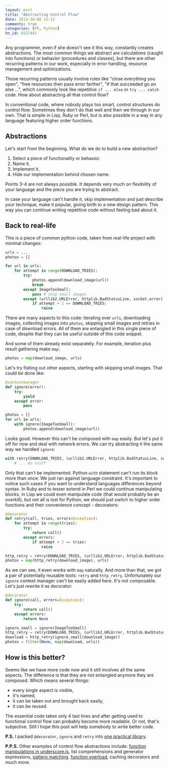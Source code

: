 ```yaml
---
layout: post
title: "Abstracting Control Flow"
date: 2013-10-08 12:13
comments: true
categories: [FP, Python]
hn_id: 6527441
---
```



Any programmer, even if she doesn't see it this way, constantly creates abstractions. The most common things we abstract are calculations (caught into functions) or behavior (procedures and classes), but there are other recurring patterns in our work, especially in error handling, resource management and optimizations.

Those recurring patterns usually involve rules like "close everything you open", "free resources then pass error farther", "if that succeeded go on else ...", which commonly look like repetitive `if ... else` or `try ... catch` code. How about abstracting all that control flow?

 <!--more-->

In conventional code, where nobody plays too smart, control structures do control flow. Sometimes they don't do that well and then we through in our own. That is simple in Lisp, Ruby or Perl, but is also possible in a way in any language featuring higher order functions.


## Abstractions

Let's start from the beginning. What do we do to build a new abstraction?

1. Select a piece of functionality or behavior.
2. Name it.
3. Implement it.
4. Hide our implementation behind chosen name.

Points 3-4 are not always possible. It depends very much on flexibility of your language and the piece you are trying to abstract.

In case your language can't handle it, skip implementation and just describe your technique, make it popular, giving birth to a new design pattern. This way you can continue writing repetitive code without feeling bad about it.


## Back to real-life

This is a piece of common python code, taken from real-life project with minimal changes:

``` python
urls = ...
photos = []

for url in urls:
    for attempt in range(DOWNLOAD_TRIES):
        try:
            photos.append(download_image(url))
            break
        except ImageTooSmall:
            pass # skip small images
        except (urllib2.URLError, httplib.BadStatusLine, socket.error), e:
            if attempt + 1 == DOWNLOAD_TRIES:
                raise
```

There are many aspects to this code: iterating over `urls`, downloading images, collecting images into `photos`, skipping small images and retries in case of download errors. All of them are entangled in this single piece of code, despite that they can be useful outside of this code snippet.

And some of them already exist separately. For example, iteration plus result gathering make `map`:

``` python
photos = map(download_image, urls)
```

Let's try fishing out other aspects, starting with skipping small images. That could be done like:

``` python
@contextmanager
def ignore(error):
    try:
        yield
    except error:
        pass

photos = []
for url in urls:
    with ignore(ImageTooSmall):
        photos.append(download_image(url))
```

Looks good. However this can't be composed with `map` easily. But let's put it off for now and deal with network errors. We can try abstracting it the same way we handled `ignore`:

``` python
with retry(DOWNLOAD_TRIES, (urllib2.URLError, httplib.BadStatusLine, socket.error)):
    # ... do stuff
```

Only that can't be implemented. Python `with` statement can't run its block more than once. We just ran against language constraint. It's important to notice such cases if you want to understand languages differences beyond syntax. In Ruby and to lesser extend in Perl we could continue manipulating blocks, in Lisp we could even manipulate code (that would probably be an overkill), but not all is lost for Python, we should just switch to higher order functions and their convenience concept - decorators:

``` python
@decorator
def retry(call, tries, errors=Exception):
    for attempt in range(tries):
        try:
            return call()
        except errors:
            if attempt + 1 == tries:
                raise

http_retry = retry(DOWNLOAD_TRIES, (urllib2.URLError, httplib.BadStatusLine, socket.error))
photos = map(http_retry(download_image), urls)
```

As we can see, it even works with `map` naturally. And more than that, we got a pair of potentially reusable tools: `retry` and `http_retry`. Unfortunately our `ignore` context manager can't be easily added here. It's not composable. Let's just rewrite it as decorator:

``` python
@decorator
def ignore(call, errors=Exception):
    try:
        return call()
    except errors:
        return None

ignore_small = ignore(ImageTooSmall)
http_retry = retry(DOWNLOAD_TRIES, (urllib2.URLError, httplib.BadStatusLine, socket.error))
download = http_retry(ignore_small(download_image))
photos = filter(None, map(download, urls))
```


## How is this better?

Seems like we have more code now and it still involves all the same aspects. The difference is that they are not entangled anymore they are composed. Which means several things:

- every single aspect is visible,
- it's named,
- it can be taken out and brought back easily,
- it can be reused.

The essential code takes only 4 last lines and after getting used to functional control flow can probably become more readable. Or not, that's subjective. Still I hope this post will help somebody to write better code.


**P.S.** I packed `@decorator`, `ignore` and `retry` into [one practical library][funcy].

**P.P.S.** Other examples of control flow abstractions include: [function manipulations in underscore.js][underscore], list comprehensions and generator expressions, [pattern matching][patterns], [function overload][overload], caching decorators and much more.

[funcy]: https://github.com/Suor/funcy
[underscore]: http://underscorejs.org/#functions
[patterns]: https://github.com/Suor/patterns
[overload]: https://github.com/Suor/overload
